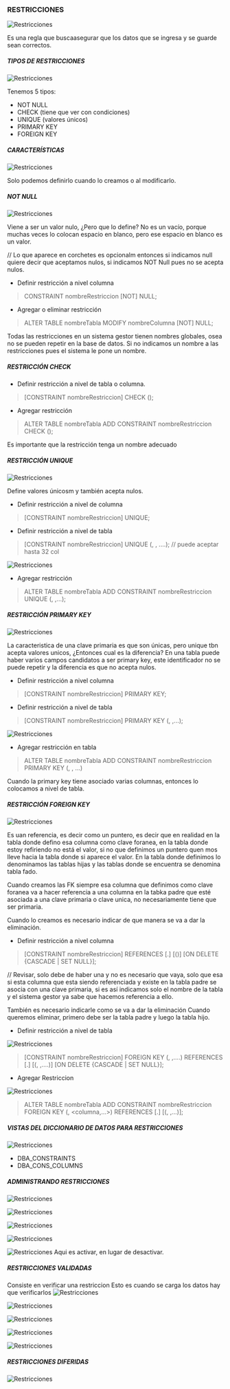 ### RESTRICCIONES

![Restricciones](img/restricciones.png)

Es una regla que buscaasegurar que los datos que se ingresa y se guarde sean correctos.

##### TIPOS DE RESTRICCIONES

![Restricciones](img/tipos.png)

Tenemos 5 tipos:

- NOT NULL
- CHECK (tiene que ver con condiciones)
- UNIQUE (valores únicos)
- PRIMARY KEY
- FOREIGN KEY

##### CARACTERÍSTICAS

![Restricciones](img/caracteristicas.png)

Solo podemos definirlo cuando lo creamos o al modificarlo.

##### NOT NULL

![Restricciones](img/res_not_null.png)

Viene a ser un valor nulo, ¿Pero que lo define?
No es un vacío, porque muchas veces lo colocan espacio en blanco, pero ese espacio en blanco es un valor.

// Lo que aparece en corchetes es opcionalm entonces si indicamos null quiere decir que aceptamos nulos, si indicamos NOT Null pues no se acepta nulos.

- Definir restricción a nivel columna

> CONSTRAINT nombreRestriccion [NOT] NULL;

- Agregar o eliminar restricción

> ALTER TABLE nombreTabla
> MODIFY nombreColumna [NOT] NULL;

Todas las restricciones en un sistema gestor tienen nombres globales, osea no se pueden repetir en la base de datos. Si no indicamos un nombre a las restricciones pues el sistema le pone un nombre.

##### RESTRICCIÓN CHECK

- Definir restricción a nivel de tabla o columna.

> [CONSTRAINT nombreRestriccion]
> CHECK (<condicion>);

- Agregar restricción

> ALTER TABLE nombreTabla
> ADD CONSTRAINT nombreRestriccion CHECK (<condicion>);

Es importante que la restricción tenga un nombre adecuado

##### RESTRICCIÓN UNIQUE

![Restricciones](img/unique.png)

Define valores únicosm y también acepta nulos.

- Definir restricción a nivel de columna

> [CONSTRAINT nombreRestriccion] UNIQUE;

- Definir restricción a nivel de tabla

> [CONSTRAINT nombreRestriccion]
> UNIQUE (<columna>, <columna>, ....);  // puede aceptar hasta 32 col


![Restricciones](img/unique2.png)

- Agregar restricción

> ALTER TABLE nombreTabla
> ADD CONSTRAINT nombreRestriccion
> UNIQUE (<columna>, <columna>,...);

##### RESTRICCIÓN PRIMARY KEY

![Restricciones](img/primary.png)

La caracteristica de una clave primaria es que son únicas, pero unique tbn acepta valores unicos, ¿Entonces cual es la diferencia?
En una tabla puede haber varios campos candidatos a ser primary key, este identificador no se puede repetir y la diferencia es que no acepta nulos.

- Definir restricción a nivel columna

> [CONSTRAINT nombreRestriccion] PRIMARY KEY;

- Definir restricción a nivel de tabla

> [CONSTRAINT nombreRestriccion]
> PRIMARY KEY (<columna>, <columna>,...);

![Restricciones](img/unique2.png)

- Agregar restricción en tabla

> ALTER TABLE nombreTabla
> ADD CONSTRAINT nombreRestriccion
> PRIMARY KEY (<columna>, <columna>, ...)

Cuando la primary key tiene asociado varias columnas, entonces lo colocamos a nivel de tabla.

##### RESTRICCIÓN FOREIGN KEY

![Restricciones](img/foreign.png)

Es uan referencia, es decir como un puntero, es decir que en realidad en la tabla donde defino esa columna como clave foranea, en la tabla donde estoy refiriendo no está el valor, si no que definimos un puntero quen mos lleve  hacia la tabla donde si aparece el valor.  En la tabla donde definimos lo denominamos las tablas hijas y las tablas donde se encuentra se denomina tabla fado. 

Cuando creamos las FK siempre esa columna que definimos como clave foranea va a hacer referencia a una columna en la tabka padre que esté asociada a una clave primaria o clave unica, no necesariamente tiene que ser primaria.

Cuando lo creamos es necesario indicar de que manera se va a dar la eliminación.

- Definir restricción a nivel columna

> [CONSTRAINT nombreRestriccion]
> REFERENCES [<esquema>.] <nombreTabla>
> [(<columna>)]
> [ON DELETE {CASCADE | SET NULL}];

// Revisar, solo debe de haber una y no es necesario que vaya, solo que esa si esta columna que esta siendo referenciada y existe en la tabla padre se asocia con una clave primaria, si es así indicamos solo el nombre de la tabla y el sistema gestor ya sabe que hacemos referencia a ello.

También es necesario indicarle como se va a dar la eliminación
Cuando queremos eliminar, primero debe ser la tabla padre y luego la tabla hijo.

- Definir restricción a nivel de tabla

![Restricciones](img/foreign2.png)

> [CONSTRAINT nombreRestriccion]
> FOREIGN KEY (<columna>, <columna>,....)
> REFERENCES [<esquema>.]<nombreTabla>
> [(<columna>, <columna>,....)]
> [ON DELETE {CASCADE | SET NULL}];

- Agregar Restriccion

![Restricciones](img/foreign3.png)

> ALTER TABLE nombreTabla
> ADD CONSTRAINT nombreRestriccion
> FOREIGN KEY (<columna>, <columna,...>)
> REFERENCES [<esquema>.] <nombreTabla>
> [(<columna>, <columna>,...)];

##### VISTAS DEL DICCIONARIO DE DATOS PARA RESTRICCIONES

![Restricciones](img/vistas.png)

- DBA_CONSTRAINTS
- DBA_CONS_COLUMNS

##### ADMINISTRANDO RESTRICCIONES

![Restricciones](img/adm_res.png)

![Restricciones](img/foreign2.png)

![Restricciones](img/ac_res.png)

![Restricciones](img/ac_res2.png)

![Restricciones](img/ac_res3.png)
Aqui es activar, en lugar de desactivar.

##### RESTRICCIONES VALIDADAS

Consiste en verificar una restriccion
Esto es cuando se carga los datos hay que verificarlos
![Restricciones](img/res_val.png)

![Restricciones](img/validadas.png)

![Restricciones](img/res_val.png)

![Restricciones](img/validar.png)

![Restricciones](img/cargar.png)

##### RESTRICCIONES DIFERIDAS

![Restricciones](img/res_d.png)













































































